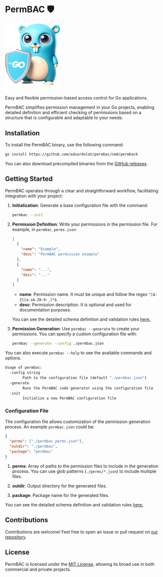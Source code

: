 # PermBAC 🛡️

<img src="./mascot.png"  width="180" />
<br/>
<br/>

Easy and flexible permission-based access control for Go applications.

PermBAC simplifies permission management in your Go projects, enabling detailed definition and efficient checking of permissions based on a structure that is configurable and adaptable to your needs.

## Installation

To install the PermBAC binary, use the following command:

```bash
go install https://github.com/eduardolat/permbac/cmd/permback
```

You can also download precompiled binaries from the [GitHub releases](https://github.com/eduardolat/permbac/releases).

## Getting Started

PermBAC operates through a clear and straightforward workflow, facilitating integration with your project:

1. **Initialization**: Generate a base configuration file with the command:

   ```bash
   permbac --init
   ```

2. **Permission Definition**: Write your permissions in the permission file. For example, in `permbac_perms.json`:

   ```json
   [
     {
       "name": "Example",
       "desc": "PermBAC permission example"
     },
     {
       "name": "...",
       "desc": "..."
     }
   ]
   ```

   - **name**: Permission name. It must be unique and follow the regex `^[A-Z][a-zA-Z0-9-_]*$`.
   - **desc**: Permission description. It is optional and used for documentation purposes.

   You can see the detailed schema definition and validation rules [here.](internal/schema/perms.json)

3. **Permission Generation**: Use `permbac --generate` to create your permissions. You can specify a custom configuration file with:

   ```bash
   permbac --generate --config ./permbac.json
   ```

You can also execute `permbac --help` to see the available commands and options.

```bash
Usage of permbac:
  -config string
        Path to the configuration file (default "./permbac.json")
  -generate
        Runs the PermBAC code generator using the configuration file
  -init
        Initialize a new PermBAC configuration file
```

### Configuration File

The configuration file allows customization of the permission generation process. An example `permbac.json` could be:

```json
{
  "perms": ["./permbac_perms.json"],
  "outdir": "./permbac",
  "package": "permbac"
}
```

1. **perms**: Array of paths to the permission files to include in the generation process. You can use glob patterns (`./perms/*.json`) to include multiple files.

2. **outdir**: Output directory for the generated files.

3. **package**: Package name for the generated files.

You can see the detailed schema definition and validation rules [here.](internal/schema/config.json)

## Contributions

Contributions are welcome! Feel free to open an issue or pull request on [our repository](https://github.com/eduardolat/permbac).

## License

PermBAC is licensed under the [MIT License](https://opensource.org/licenses/MIT), allowing its broad use in both commercial and private projects.
